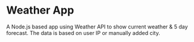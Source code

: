 # Weather App
A Node.js based app using Weather API to show current weather & 5 day forecast.
The data is based on user IP or manually added city. 
